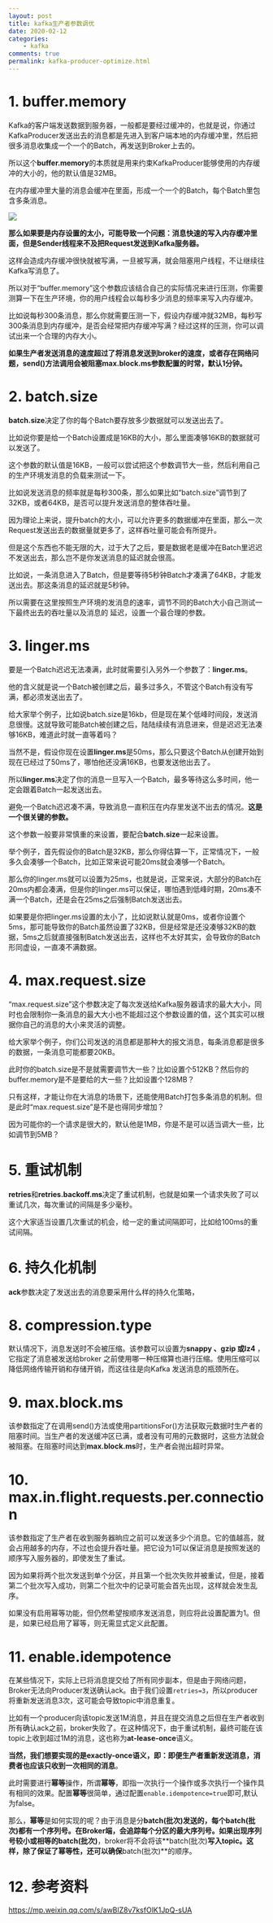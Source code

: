 ```yaml
---
layout: post
title: kafka生产者参数调优
date: 2020-02-12
categories:
    - kafka
comments: true
permalink: kafka-producer-optimize.html
---
```


# 1. buffer.memory

Kafka的客户端发送数据到服务器，一般都是要经过缓冲的，也就是说，你通过KafkaProducer发送出去的消息都是先进入到客户端本地的内存缓冲里，然后把很多消息收集成一个一个的Batch，再发送到Broker上去的。

所以这个**buffer.memory**的本质就是用来约束KafkaProducer能够使用的内存缓冲的大小的，他的默认值是32MB。

在内存缓冲里大量的消息会缓冲在里面，形成一个一个的Batch，每个Batch里包含多条消息。

![](/assets/images/posts/kafka-producer/kafka-producer-1.png)

**那么如果要是内存设置的太小，可能导致一个问题：消息快速的写入内存缓冲里面，但是Sender线程来不及把Request发送到Kafka服务器。**

这样会造成内存缓冲很快就被写满，一旦被写满，就会阻塞用户线程，不让继续往Kafka写消息了。

所以对于“buffer.memory”这个参数应该结合自己的实际情况来进行压测，你需要测算一下在生产环境，你的用户线程会以每秒多少消息的频率来写入内存缓冲。

比如说每秒300条消息，那么你就需要压测一下，假设内存缓冲就32MB，每秒写300条消息到内存缓冲，是否会经常把内存缓冲写满？经过这样的压测，你可以调试出来一个合理的内存大小。

**如果生产者发送消息的速度超过了将消息发送到broker的速度，或者存在网络问题，send()方法调用会被阻塞max.block.ms参数配置的时常，默认1分钟。**

# 2. batch.size

**batch.size**决定了你的每个Batch要存放多少数据就可以发送出去了。

比如说你要是给一个Batch设置成是16KB的大小，那么里面凑够16KB的数据就可以发送了。

这个参数的默认值是16KB，一般可以尝试把这个参数调节大一些，然后利用自己的生产环境发消息的负载来测试一下。

比如说发送消息的频率就是每秒300条，那么如果比如“batch.size”调节到了32KB，或者64KB，是否可以提升发送消息的整体吞吐量。

因为理论上来说，提升batch的大小，可以允许更多的数据缓冲在里面，那么一次Request发送出去的数据量就更多了，这样吞吐量可能会有所提升。

但是这个东西也不能无限的大，过于大了之后，要是数据老是缓冲在Batch里迟迟不发送出去，那么岂不是你发送消息的延迟就会很高。

比如说，一条消息进入了Batch，但是要等待5秒钟Batch才凑满了64KB，才能发送出去。那这条消息的延迟就是5秒钟。

所以需要在这里按照生产环境的发消息的速率，调节不同的Batch大小自己测试一下最终出去的吞吐量以及消息的 延迟，设置一个最合理的参数。

# 3. linger.ms

要是一个Batch迟迟无法凑满，此时就需要引入另外一个参数了：**linger.ms**。

他的含义就是说一个Batch被创建之后，最多过多久，不管这个Batch有没有写满，都必须发送出去了。

给大家举个例子，比如说batch.size是16kb，但是现在某个低峰时间段，发送消息很慢。这就导致可能Batch被创建之后，陆陆续续有消息进来，但是迟迟无法凑够16KB，难道此时就一直等着吗？

当然不是，假设你现在设置**linger.ms**是50ms，那么只要这个Batch从创建开始到现在已经过了50ms了，哪怕他还没满16KB，也要发送他出去了。

所以**linger.ms**决定了你的消息一旦写入一个Batch，最多等待这么多时间，他一定会跟着Batch一起发送出去。

避免一个Batch迟迟凑不满，导致消息一直积压在内存里发送不出去的情况。**这是一个很关键的参数。**

这个参数一般要非常慎重的来设置，要配合**batch.size**一起来设置。

举个例子，首先假设你的Batch是32KB，那么你得估算一下，正常情况下，一般多久会凑够一个Batch，比如正常来说可能20ms就会凑够一个Batch。

那么你的linger.ms就可以设置为25ms，也就是说，正常来说，大部分的Batch在20ms内都会凑满，但是你的linger.ms可以保证，哪怕遇到低峰时期，20ms凑不满一个Batch，还是会在25ms之后强制Batch发送出去。

如果要是你把linger.ms设置的太小了，比如说默认就是0ms，或者你设置个5ms，那可能导致你的Batch虽然设置了32KB，但是经常是还没凑够32KB的数据，5ms之后就直接强制Batch发送出去，这样也不太好其实，会导致你的Batch形同虚设，一直凑不满数据。

# 4. max.request.size

“max.request.size”这个参数决定了每次发送给Kafka服务器请求的最大大小，同时也会限制你一条消息的最大大小也不能超过这个参数设置的值，这个其实可以根据你自己的消息的大小来灵活的调整。

给大家举个例子，你们公司发送的消息都是那种大的报文消息，每条消息都是很多的数据，一条消息可能都要20KB。

此时你的batch.size是不是就需要调节大一些？比如设置个512KB？然后你的buffer.memory是不是要给的大一些？比如设置个128MB？

只有这样，才能让你在大消息的场景下，还能使用Batch打包多条消息的机制。但是此时“max.request.size”是不是也得同步增加？

因为可能你的一个请求是很大的，默认他是1MB，你是不是可以适当调大一些，比如调节到5MB？

# 5. 重试机制

**retries**和**retries.backoff.ms**决定了重试机制，也就是如果一个请求失败了可以重试几次，每次重试的间隔是多少毫秒。

这个大家适当设置几次重试的机会，给一定的重试间隔即可，比如给100ms的重试间隔。

# 6. 持久化机制

**ack**参数决定了发送出去的消息要采用什么样的持久化策略，

# 8. compression.type

默认情况下，消息发送时不会被压缩。该参数可以设置为**snappy 、gzip 或lz4** ，它指定了消息被发送给broker 之前使用哪一种压缩算也进行压缩。使用压缩可以降低网络传输开销和存储开销，而这往往是向Kafka 发送消息的瓶颈所在。

# 9. max.block.ms

该参数指定了在调用send()方法或使用partitionsFor()方法获取元数据时生产者的阻塞时间。当生产者的发送缓冲区已满，或者没有可用的元数据时，这些方法就会被阻塞。在阻塞时间达到**max.block.ms**时，生产者会抛出超时异常。

# 10. max.in.flight.requests.per.connection

该参数指定了生产者在收到服务器晌应之前可以发送多少个消息。它的值越高，就会占用越多的内存，不过也会提升吞吐量。把它设为1可以保证消息是按照发送的顺序写入服务器的，即使发生了重试。

因为如果将两个批次发送到单个分区，并且第一个批次失败并被重试，但是，接着第二个批次写入成功，则第二个批次中的记录可能会首先出现，这样就会发生乱序。

如果没有启用幂等功能，但仍然希望按顺序发送消息，则应将此设置配置为1。但是，如果已经启用了幂等，则无需显式定义此配置。

# 11. enable.idempotence

在某些情况下，实际上已将消息提交给了所有同步副本，但是由于网络问题，Broker无法向Producer发送确认ack。由于我们设置`retries=3`，所以producer将重新发送消息3次，这可能会导致topic中消息重复。

比如有一个producer向该topic发送1M消息，并且在提交消息之后但在生产者收到所有确认ack之前，broker失败了。在这种情况下，由于重试机制，最终可能在该topic上收到超过1M的消息，这也称为**at-lease-once**语义。

**当然，我们想要实现的是exactly-once语义，即：即便生产者重新发送消息，消费者也应该只收到一次相同的消息**。

此时需要进行**幂等**操作，所谓**幂等**，即指一次执行一个操作或多次执行一个操作具有相同的效果。配置**幂等**很简单，通过配置`enable.idempotence=true`即可,默认为false。

那么，**幂等**是如何实现的呢？由于消息是分**batch(批次)**发送的，每个**batch(批次)**都有一个序列号。在Broker端，会追踪每个分区的最大序列号。如果出现序列号较小或相等的**batch(批次)**，broker将不会将该**batch(批次)**写入topic。这样，除了保证了幂等性，还可以确保**batch(批次)**的顺序。

# 12. 参考资料

https://mp.weixin.qq.com/s/awBlZ8v7ksfOlK1JpQ-sUA